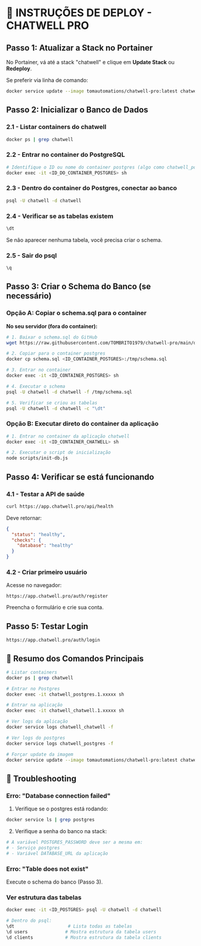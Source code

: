 # 🚀 INSTRUÇÕES DE DEPLOY - CHATWELL PRO

## Passo 1: Atualizar a Stack no Portainer

No Portainer, vá até a stack "chatwell" e clique em **Update Stack** ou **Redeploy**.

Se preferir via linha de comando:

```bash
docker service update --image tomautomations/chatwell-pro:latest chatwell_chatwell --force
```

## Passo 2: Inicializar o Banco de Dados

### 2.1 - Listar containers do chatwell
```bash
docker ps | grep chatwell
```

### 2.2 - Entrar no container do PostgreSQL
```bash
# Identifique o ID ou nome do container postgres (algo como chatwell_postgres.1.xxxxx)
docker exec -it <ID_DO_CONTAINER_POSTGRES> sh
```

### 2.3 - Dentro do container do Postgres, conectar ao banco
```bash
psql -U chatwell -d chatwell
```

### 2.4 - Verificar se as tabelas existem
```sql
\dt
```

Se não aparecer nenhuma tabela, você precisa criar o schema.

### 2.5 - Sair do psql
```sql
\q
```

## Passo 3: Criar o Schema do Banco (se necessário)

### Opção A: Copiar o schema.sql para o container

**No seu servidor (fora do container):**

```bash
# 1. Baixar o schema.sql do GitHub
wget https://raw.githubusercontent.com/TOMBRITO1979/chatwell-pro/main/database/schema.sql

# 2. Copiar para o container postgres
docker cp schema.sql <ID_CONTAINER_POSTGRES>:/tmp/schema.sql

# 3. Entrar no container
docker exec -it <ID_CONTAINER_POSTGRES> sh

# 4. Executar o schema
psql -U chatwell -d chatwell -f /tmp/schema.sql

# 5. Verificar se criou as tabelas
psql -U chatwell -d chatwell -c "\dt"
```

### Opção B: Executar direto do container da aplicação

```bash
# 1. Entrar no container da aplicação chatwell
docker exec -it <ID_CONTAINER_CHATWELL> sh

# 2. Executar o script de inicialização
node scripts/init-db.js
```

## Passo 4: Verificar se está funcionando

### 4.1 - Testar a API de saúde
```bash
curl https://app.chatwell.pro/api/health
```

Deve retornar:
```json
{
  "status": "healthy",
  "checks": {
    "database": "healthy"
  }
}
```

### 4.2 - Criar primeiro usuário

Acesse no navegador:
```
https://app.chatwell.pro/auth/register
```

Preencha o formulário e crie sua conta.

## Passo 5: Testar Login

```
https://app.chatwell.pro/auth/login
```

## 🎯 Resumo dos Comandos Principais

```bash
# Listar containers
docker ps | grep chatwell

# Entrar no Postgres
docker exec -it chatwell_postgres.1.xxxxx sh

# Entrar na aplicação
docker exec -it chatwell_chatwell.1.xxxxx sh

# Ver logs da aplicação
docker service logs chatwell_chatwell -f

# Ver logs do postgres
docker service logs chatwell_postgres -f

# Forçar update da imagem
docker service update --image tomautomations/chatwell-pro:latest chatwell_chatwell --force
```

## 🔧 Troubleshooting

### Erro: "Database connection failed"

1. Verifique se o postgres está rodando:
```bash
docker service ls | grep postgres
```

2. Verifique a senha do banco na stack:
```bash
# A variável POSTGRES_PASSWORD deve ser a mesma em:
# - Serviço postgres
# - Variável DATABASE_URL da aplicação
```

### Erro: "Table does not exist"

Execute o schema do banco (Passo 3).

### Ver estrutura das tabelas

```bash
docker exec -it <ID_POSTGRES> psql -U chatwell -d chatwell

# Dentro do psql:
\dt                    # Lista todas as tabelas
\d users              # Mostra estrutura da tabela users
\d clients            # Mostra estrutura da tabela clients
```

